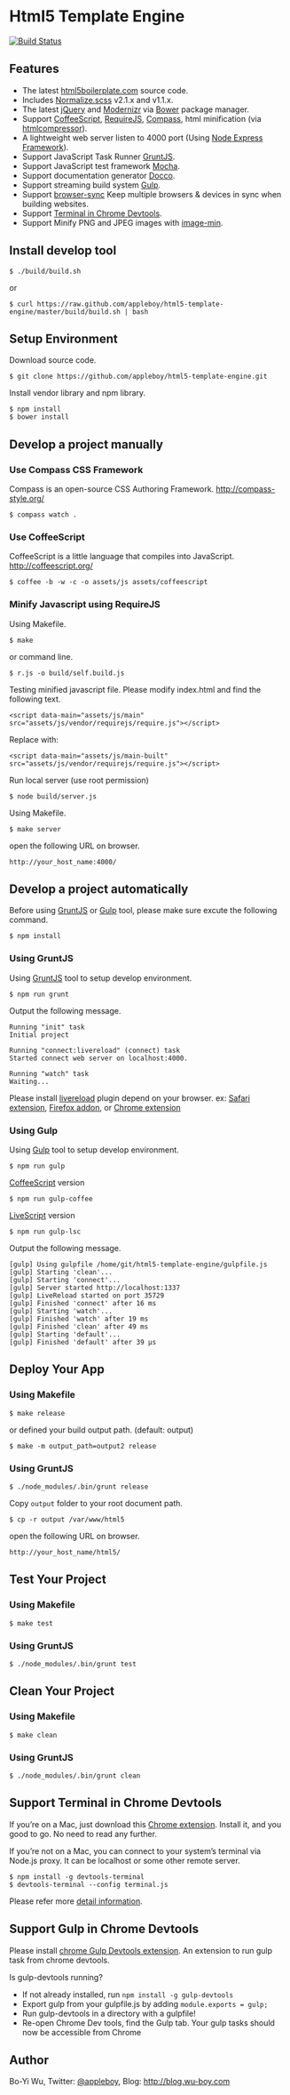 # Html5 Template Engine
[![Build Status](https://travis-ci.org/appleboy/html5-template-engine.png)](http://travis-ci.org/appleboy/html5-template-engine)

## Features

* The latest [html5boilerplate.com](http://html5boilerplate.com/) source code.
* Includes [Normalize.scss](https://github.com/appleboy/normalize.scss) v2.1.x and v1.1.x.
* The latest [jQuery](http://jquery.com/) and [Modernizr](http://modernizr.com/) via [Bower](http://bower.io/) package manager.
* Support [CoffeeScript](http://coffeescript.org/), [RequireJS](http://requirejs.org/), [Compass](http://compass-style.org/), html minification (via [htmlcompressor](http://code.google.com/p/htmlcompressor/)).
* A lightweight web server listen to 4000 port (Using [Node Express Framework](http://expressjs.com/)).
* Support JavaScript Task Runner [GruntJS](http://gruntjs.com/).
* Support JavaScript test framework [Mocha](http://visionmedia.github.io/mocha/).
* Support documentation generator [Docco](http://jashkenas.github.io/docco/).
* Support streaming build system [Gulp](http://gulpjs.com/).
* Support [browser-sync](http://browsersync.io) Keep multiple browsers & devices in sync when building websites.
* Support [Terminal in Chrome Devtools](http://www.html5rocks.com/en/tutorials/developertools/devtools-terminal/).
* Support Minify PNG and JPEG images with [image-min](https://github.com/sindresorhus/gulp-imagemin).

## Install develop tool

    $ ./build/build.sh

or

    $ curl https://raw.github.com/appleboy/html5-template-engine/master/build/build.sh | bash

## Setup Environment

Download source code.

    $ git clone https://github.com/appleboy/html5-template-engine.git

Install vendor library and npm library.

    $ npm install
    $ bower install

## Develop a project manually

### Use Compass CSS Framework

Compass is an open-source CSS Authoring Framework. http://compass-style.org/

    $ compass watch .

### Use CoffeeScript

CoffeeScript is a little language that compiles into JavaScript. http://coffeescript.org/

    $ coffee -b -w -c -o assets/js assets/coffeescript

### Minify Javascript using RequireJS

Using Makefile.

    $ make

or command line.

    $ r.js -o build/self.build.js

Testing minified javascript file. Please modify index.html and find the following text.

```
<script data-main="assets/js/main" src="assets/js/vendor/requirejs/require.js"></script>
```

Replace with:

```
<script data-main="assets/js/main-built" src="assets/js/vendor/requirejs/require.js"></script>
```

Run local server (use root permission)

    $ node build/server.js

Using Makefile.

    $ make server

open the following URL on browser.

```
http://your_host_name:4000/
```

## Develop a project automatically

Before using [GruntJS](http://gruntjs.com/) or [Gulp](http://gulpjs.com/) tool, please make sure excute the following command.

    $ npm install

### Using GruntJS

Using [GruntJS](http://gruntjs.com/) tool to setup develop environment.

    $ npm run grunt

Output the following message.

```
Running "init" task
Initial project

Running "connect:livereload" (connect) task
Started connect web server on localhost:4000.

Running "watch" task
Waiting...
```
Please install [livereload](http://livereload.com/) plugin depend on your browser. ex: [Safari extension](http://download.livereload.com/2.0.9/LiveReload-2.0.9.safariextz), [Firefox addon](http://download.livereload.com/2.0.8/LiveReload-2.0.8.xpi), or [Chrome extension](https://chrome.google.com/webstore/detail/livereload/jnihajbhpnppcggbcgedagnkighmdlei)

### Using Gulp

Using [Gulp](http://gulpjs.com/) tool to setup develop environment.

    $ npm run gulp

[CoffeeScript](http://coffeescript.org/) version

    $ npm run gulp-coffee

[LiveScript](http://livescript.net/) version

    $ npm run gulp-lsc

Output the following message.

```
[gulp] Using gulpfile /home/git/html5-template-engine/gulpfile.js
[gulp] Starting 'clean'...
[gulp] Starting 'connect'...
[gulp] Server started http://localhost:1337
[gulp] LiveReload started on port 35729
[gulp] Finished 'connect' after 16 ms
[gulp] Starting 'watch'...
[gulp] Finished 'watch' after 19 ms
[gulp] Finished 'clean' after 49 ms
[gulp] Starting 'default'...
[gulp] Finished 'default' after 39 μs
```

## Deploy Your App

### Using Makefile

    $ make release

or defined your build output path. (default: output)

    $ make -m output_path=output2 release

### Using GruntJS

    $ ./node_modules/.bin/grunt release

Copy ``output`` folder to your root document path.

    $ cp -r output /var/www/html5

open the following URL on browser.

```
http://your_host_name/html5/
```

## Test Your Project

### Using Makefile

    $ make test

### Using GruntJS

    $ ./node_modules/.bin/grunt test

## Clean Your Project

### Using Makefile

    $ make clean

### Using GruntJS

    $ ./node_modules/.bin/grunt clean

## Support Terminal in Chrome Devtools

If you’re on a Mac, just download this [Chrome extension](https://chrome.google.com/webstore/detail/leakmhneaibbdapdoienlkifomjceknl). Install it, and you good to go. No need to read any further.

If you’re not on a Mac, you can connect to your system’s terminal via Node.js proxy. It can be localhost or some other remote server.

    $ npm install -g devtools-terminal
    $ devtools-terminal --config terminal.js

Please refer more [detail information](http://www.html5rocks.com/en/tutorials/developertools/devtools-terminal/).

## Support Gulp in Chrome Devtools

Please install [chrome Gulp Devtools extension](https://chrome.google.com/webstore/detail/gulp-devtools/ojpmgjhofceebfifeajnjojpokebkkji). An extension to run gulp task from chrome devtools.

Is gulp-devtools running?

- If not already installed, run `npm install -g gulp-devtools`
- Export gulp from your gulpfile.js by adding `module.exports = gulp;`
- Run gulp-devtools in a directory with a gulpfile!
- Re-open Chrome Dev tools, find the Gulp tab. Your gulp tasks should now be accessible from Chrome

## Author

Bo-Yi Wu, Twitter: [@appleboy](http://twitter.com/appleboy "Twitter"), Blog: http://blog.wu-boy.com
